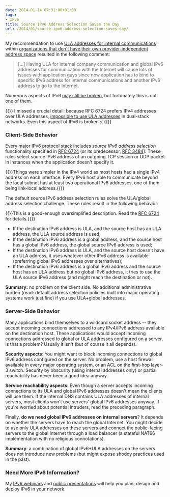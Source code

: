 ```yaml
---
date: 2014-01-14 07:31:00+01:00
tags:
- IPv6
title: Source IPv6 Address Selection Saves the Day
url: /2014/01/source-ipv6-address-selection-saves-day/
---
```

My recommendation to use [ULA addresses for internal communications](/2014/01/i-say-ula-you-hear-nat/) within [organizations that don't have their own provider-independent address space](/2013/09/to-ula-or-not-to-ula-thats-question/) resulted in the following comment:

> \[...\] Having ULA for internal company communication and global IPv6 addresses for communication with the Internet will cause lots of issues with application guys since now application has to bind to specific IPv6 address for internal communications and another IPv6 address to go to the Internet.

Numerous aspects of IPv6 [may still be broken](/2011/12/ipv6-multihoming-without-nat-problem/), but fortunately this is not one of them.

{{<note warn>}}
I missed a crucial detail: because RFC 6724 prefers IPv4 addresses over ULA addresses, [impossible to use ULA addresses](/2022/05/ipv6-ula-made-useless/) in dual-stack networks. Even this aspect of IPv6 is broken :(
{{</note>}}
<!--more-->
### Client-Side Behavior

Every major IPv6 protocol stack includes *source IPv6 address selection* functionality specified in [RFC 6724](http://tools.ietf.org/html/rfc6724) (or its predecessor, [RFC 3484](http://tools.ietf.org/html/rfc3484)). These rules select source IPv6 address of an outgoing TCP session or UDP packet in instances when the application doesn't specify it.

{{<note>}}Things were simpler in the IPv4 world as most hosts had a single IPv4 address on each interface. Every IPv6 host able to communicate beyond the local subnet has at least two operational IPv6 addresses, one of them being link-local address.{{</note>}}

The default source IPv6 address selection rules solve the ULA/global address selection challenge. These rules result in the following behavior:

{{<note warn>}}This is a good-enough oversimplified description. Read the [RFC 6724](http://tools.ietf.org/html/rfc6724) for details.{{</note>}}

-   If the destination IPv6 address is ULA, and the source host has an ULA address, the ULA source address is used;
-   If the destination IPv6 address is a global address, and the source host has a global IPv6 address, the global source IPv6 address is used;
-   If the destination IPv6 address is ULA, and the source host doesn't have an ULA address, it uses whatever other IPv6 address is available (preferring global IPv6 addresses over alternatives);
-   If the destination IPv6 address is a global IPv6 address and the source host has an ULA address but no global IPv6 address, it tries to use the ULA source IPv6 address (and might reach the destination or not).

**Summary:** no problem on the client side. No additional administrative burden (read: default address selection policies built into major operating systems work just fine) if you use ULA+global addresses.

### Server-Side Behavior

Many applications bind themselves to a wildcard socket address -- they accept incoming connections addressed to any IPv4/IPv6 address available on the destination host. These applications would accept incoming connections addressed to global or ULA addresses configured on a server. Is that a problem? Usually it isn't (but of course it all depends).

**Security aspects**: You might want to block incoming connections to global IPv6 address configured on the server. No problem, use a host firewall available in every major operating system, or an ACL on the first-hop layer-3 switch. Security by obscurity (using internal addresses only) or partial reachability has never been a good idea anyway.

**Service reachability aspects**: Even though a server accepts incoming connections to its ULA and global IPv6 addresses doesn't mean the clients will use them. If the internal DNS contains ULA addresses of internal servers, most clients won't use servers' global IPv6 addresses anyway. If you're worried about potential intruders, read the preceding paragraph.

Finally, **do we need global IPv6 addresses on** **internal** **servers**? It depends on whether the servers have to reach the global Internet. You might decide to use only ULA addresses on these servers and connect the public-facing servers to the global Internet through a load balancer (a stateful NAT66 implementation with no religious connotations).

**Summary**: a combination of global IPv6+ULA addresses on the servers does not introduce new problems (but might expose shoddy practices used in the past).

### Need More IPv6 Information?

My [IPv6 webinars](http://www.ipspace.net/Roadmap/IPv6_webinars) and [public presentations](http://www.ipspace.net/Presentations#IPv6) will help you plan, design and deploy IPv6 in your network.